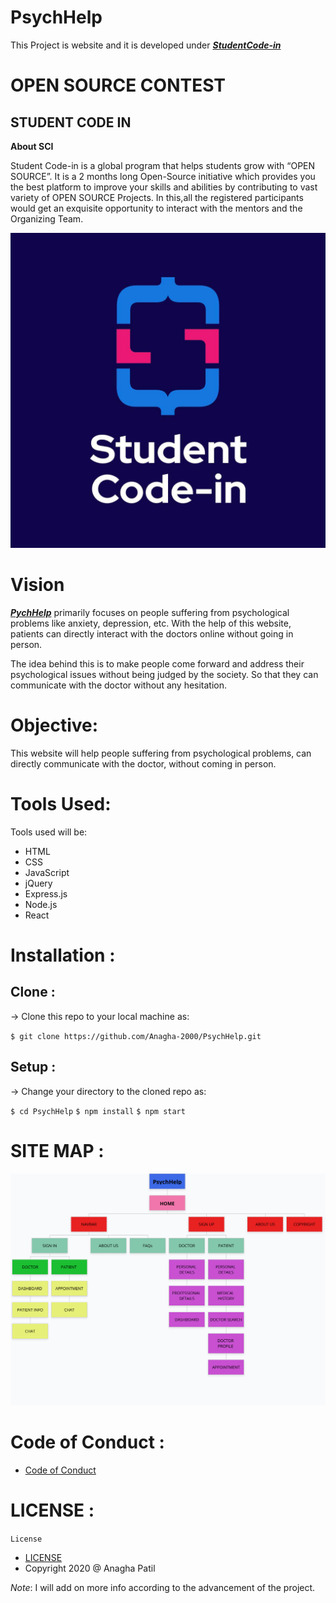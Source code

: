 # PsychHelp

This Project is website and it is developed under [**_StudentCode-in_**](https://scodein.tech/)

# OPEN SOURCE CONTEST

## STUDENT CODE IN

**About SCI**

Student Code-in is a global program that helps students grow with “OPEN SOURCE”. It is a 2 months long Open-Source initiative which provides you the best platform to improve your skills and abilities by contributing to vast variety of OPEN SOURCE Projects. In this,all the registered participants would get an exquisite opportunity to interact with the mentors and the Organizing Team.

![alt STUDENT CODE-IN LOGO](https://github.com/StudentCode-in/PsychHelp/blob/master/STUDENT%20CODE-IN.jpg)


# Vision
[**_PychHelp_**](https://psych-help.netlify.app/) primarily focuses on people suffering from psychological problems like anxiety, depression, etc. With the help of this website, patients can directly interact with the doctors online without going in person.

The idea behind this is to make people come forward and address their psychological issues without being judged by the society. So that they can communicate with the doctor without any hesitation.
# Objective:

This website will help people suffering from psychological problems, can directly communicate with the doctor, without coming in person.

# Tools Used:

Tools used will be:
* HTML
* CSS
* JavaScript
* jQuery
* Express.js
* Node.js
* React

# Installation :
## Clone :
->  Clone this repo to your local machine as:

`$ git clone https://github.com/Anagha-2000/PsychHelp.git`

## Setup :
->  Change your directory to the cloned repo as:

`$ cd PsychHelp`
`$ npm install`
`$ npm start`

# SITE MAP :
![alt SITE MAP](https://github.com/StudentCode-in/PsychHelp/blob/master/SITE%20MAP.png)

# Code of Conduct :
* [Code of Conduct](https://github.com/Anagha-2000/PsychHelp/blob/master/CODE_OF_CONDUCT.md)

# LICENSE :
`License`

* [LICENSE](https://github.com/StudentCode-in/PsychHelp/blob/master/LICENSE)
* Copyright 2020 @ Anagha Patil

*Note*: I will add on more info according to the advancement of the project.
